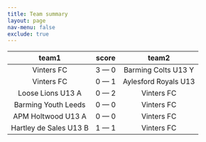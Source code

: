 ```yaml
---
title: Team summary
layout: page
nav-menu: false
exclude: true
---
```




|         team1          |    score    |        team2         |
|:----------------------:|:-----------:|:--------------------:|
|       Vinters FC       | 3 &mdash; 0 | Barming Colts U13 Y  |
|       Vinters FC       | 0 &mdash; 1 | Aylesford Royals U13 |
|   Loose Lions U13 A    | 0 &mdash; 2 |      Vinters FC      |
|  Barming Youth Leeds   | 0 &mdash; 0 |      Vinters FC      |
|   APM Holtwood U13 A   | 0 &mdash; 0 |      Vinters FC      |
| Hartley de Sales U13 B | 1 &mdash; 1 |      Vinters FC      |

 <br /><br /><br />